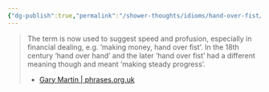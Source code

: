 ```yaml
---
{"dg-publish":true,"permalink":"/shower-thoughts/idioms/hand-over-fist/","created":"2025-05-04T13:46:23.907-05:00","updated":"2025-05-02T15:56:03.000-05:00"}
---
```


> The term is now used to suggest speed and profusion, especially in financial dealing, e.g. ‘making money, hand over fist’. In the 18th century ‘hand over hand’ and the later ‘hand over fist’ had a different meaning though and meant ‘making steady progress’.
> - [Gary Martin | phrases.org.uk](https://www.phrases.org.uk/meanings/hand-over-fist.html)